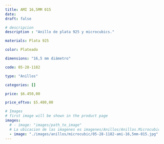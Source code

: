 ```yaml
---
title: AMI 16,5MM 015
date: 
draft: false

# descripcion
description : "Anillo de plata 925 y microcubics."

materials: Plata 925

color: Plateado

dimensions: "16,5 mm diámetro"

code: 05-28-1182

type: "Anillos"

categories: []

price: $6.450,00

price_eftvo: $5.480,00

# Images
# first image will be shown in the product page
images:
  # - image: "images/path_to_image"
  # La ubicacion de las imagenes es imagenes/Anillos/Anillos.Microcubic/05-28-1182-ami-16,5mm-015
  - image: "./images/anillos/microcubic/05-28-1182-ami-16,5mm-015.jpg"
---
```

